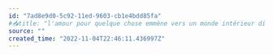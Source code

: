 ```yaml
---
id: "7ad8e9d0-5c92-11ed-9603-cb1e4bdd85fa"
#📥title: "l'amour pour quelque chose emmène vers un monde intérieur différent"
source: ""
created_time: "2022-11-04T22:46:11.436997Z"
---
```

